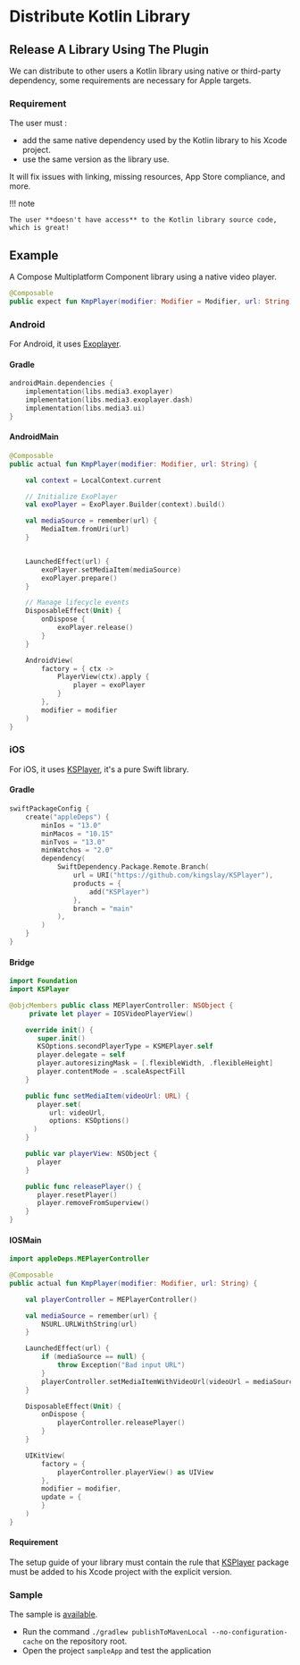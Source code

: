 # Distribute Kotlin Library

## Release A Library Using The Plugin

We can distribute to other users a Kotlin library using native or third-party dependency, some requirements are necessary for Apple targets.

### Requirement

The user must :

- add the same native dependency used by the Kotlin library to his Xcode project.
- use the same version as the library use.

It will fix issues with linking, missing resources, App Store compliance, and more.

!!! note

    The user **doesn't have access** to the Kotlin library source code, which is great!

## Example

A Compose Multiplatform Component library using a native video player.

``` Kotlin title="commonMain/kotlin/KmpPlayer.kt"
@Composable
public expect fun KmpPlayer(modifier: Modifier = Modifier, url: String)
```

### Android
For Android, it uses [Exoplayer](https://github.com/google/ExoPlayer).

#### Gradle

``` Kotlin title="library/build.gradle.kts"
androidMain.dependencies {
    implementation(libs.media3.exoplayer)
    implementation(libs.media3.exoplayer.dash)
    implementation(libs.media3.ui)
}
```

#### AndroidMain

``` Kotlin title="androidMain/kotlin/KmpPlayer.kt"
@Composable
public actual fun KmpPlayer(modifier: Modifier, url: String) {

    val context = LocalContext.current

    // Initialize ExoPlayer
    val exoPlayer = ExoPlayer.Builder(context).build()

    val mediaSource = remember(url) {
        MediaItem.fromUri(url)
    }


    LaunchedEffect(url) {
        exoPlayer.setMediaItem(mediaSource)
        exoPlayer.prepare()
    }

    // Manage lifecycle events
    DisposableEffect(Unit) {
        onDispose {
            exoPlayer.release()
        }
    }

    AndroidView(
        factory = { ctx ->
            PlayerView(ctx).apply {
                player = exoPlayer
            }
        },
        modifier = modifier
    )
}
```


### iOS

For iOS, it uses [KSPlayer](https://github.com/kingslay/KSPlayer), it's a pure Swift library.

#### Gradle

``` Kotlin title="library/build.gradle.kts"
swiftPackageConfig {
    create("appleDeps") {
        minIos = "13.0"
        minMacos = "10.15"
        minTvos = "13.0"
        minWatchos = "2.0"
        dependency(
            SwiftDependency.Package.Remote.Branch(
                url = URI("https://github.com/kingslay/KSPlayer"),
                products = {
                    add("KSPlayer")
                },
                branch = "main"
            ),
        )
    }
}
```

#### Bridge

``` Swift title="src/swift/appleDeps/MEPlayerController.swift"
import Foundation
import KSPlayer

@objcMembers public class MEPlayerController: NSObject {
     private let player = IOSVideoPlayerView()

    override init() {
       super.init()
       KSOptions.secondPlayerType = KSMEPlayer.self
       player.delegate = self
       player.autoresizingMask = [.flexibleWidth, .flexibleHeight]
       player.contentMode = .scaleAspectFill
    }

    public func setMediaItem(videoUrl: URL) {
       player.set(
          url: videoUrl,
          options: KSOptions()
      )
    }

    public var playerView: NSObject {
       player
    }

    public func releasePlayer() {
       player.resetPlayer()
       player.removeFromSuperview()
    }
}
```

#### IOSMain

``` Kotlin title="iosMain/kotlin/KmpPlayer.kt"
import appleDeps.MEPlayerController

@Composable
public actual fun KmpPlayer(modifier: Modifier, url: String) {

    val playerController = MEPlayerController()

    val mediaSource = remember(url) {
        NSURL.URLWithString(url)
    }

    LaunchedEffect(url) {
        if (mediaSource == null) {
            throw Exception("Bad input URL")
        }
        playerController.setMediaItemWithVideoUrl(videoUrl = mediaSource)
    }

    DisposableEffect(Unit) {
        onDispose {
            playerController.releasePlayer()
        }
    }

    UIKitView(
        factory = {
            playerController.playerView() as UIView
        },
        modifier = modifier,
        update = {
        }
    )
}
```

#### Requirement

The setup guide of your library must contain the rule that [KSPlayer](https://github.com/kingslay/KSPlayer) package must be added to his Xcode project with the explicit version.

### Sample

The sample is [available](https://github.com/frankois944/spmForKmpWithDistribution).

- Run the command `./gradlew publishToMavenLocal --no-configuration-cache` on the repository root.
- Open the project `sampleApp` and test the application
